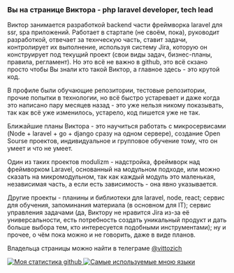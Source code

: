 ### Вы на странице Виктора - php laravel developer, tech lead

Виктор занимается разработкой backend части фреймворка laravel для ssr, spa приложений. Работает в стартапе (не своём, пока), руководит разработкой, отвечает за технческую часть, ставит задачи, контролирует их выполнение, используя систему Jira, которую он конструирует под текущий проект (свои виды задач, бизнес-планы, правила, регламент). Но это всё не важно в github, это всё скзано просто чтобы Вы знали кто такой Виктор, а главное здесь - это крутой код.

В профиле были обучающие репозитории, тестовые репозитории, прочие попытки в технологии, но всё быстро устаревает и даже когда это написано пару месяцев назад - это уже нельзя никому показывать, так как всё уже изменилось, устарело, код пишется уже не так.

Ближайшие планы Виктора - это научиться работать с микросервисами (Node + laravel + go + django сразу на одном сервере), создание Open Sourse проектов, индивидуальное и групповое обучение тому, что он умеет и что не умеет.

Один из таких проектов modulizm - надстройка, фреймворк над фреймворком Laravel, основанный на модульном подходе, или можно сказать на микромодульном, так как каждый модуль это маленькая, независимая часть, а если есть зависимость - она явно указывается.

Другие проекты - планины и библиотеки для laravel, node, react; сервис для обучения, запоминания материала (в основном для IT); сервис управления задачами (да, Виктору не нравится Jira из-за её универсальности, есть потребность создать уникальный продукт и дать больше выбора тем, кто интересуется подобными инструментами); ну и прочее, о чём пока можно и не говорить, даже в виде планов.

Владельца страницы можно найти в телеграме <a href="https://t.me/vittozich">@vittozich</a>

<a href="https://github.com/anuraghazra/github-readme-stats">
  <img align="top" src="https://github-readme-stats.vercel.app/api?username=Vittozich&hide=contribs&count_private=true&theme=nightowl&show_icons=true" alt="Моя статистика github" />
</a>

<a href="https://github.com/anuraghazra/github-readme-stats">
  <img align="top" src="https://github-readme-stats.vercel.app/api/top-langs/?username=Vittozich&count_private=true&theme=nightowl&show_icons=true&hide=css&layout=compact&card_width=410" alt="Самые используемые мною языки" />
</a>

